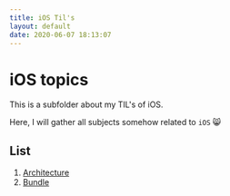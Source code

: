 ```yaml
---
title: iOS Til's
layout: default
date: 2020-06-07 18:13:07
---
```


# iOS topics

This is a subfolder about my TIL's of iOS.

Here, I will gather all subjects somehow related to `iOS` :smile_cat:

## List

1. [Architecture](/til/_ios/architecture.md)
2. [Bundle](/til/_ios/ios_bundle.md)
